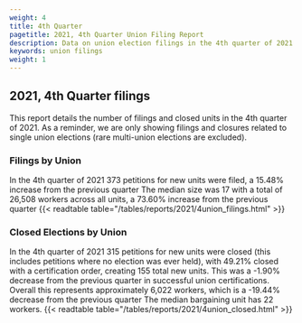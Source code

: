 ```yaml
---
weight: 4
title: 4th Quarter
pagetitle: 2021, 4th Quarter Union Filing Report
description: Data on union election filings in the 4th quarter of 2021
keywords: union filings
weight: 1
---
```


## 2021, 4th Quarter filings

This report details the number of filings and closed units in the 4th quarter of 2021. As a reminder, we are only showing filings and closures related to single union elections (rare multi-union elections are excluded).

### Filings by Union
In the 4th quarter of 2021 373 petitions for new units were filed, a 15.48% increase from the previous quarter The median size was 17 with a total of 26,508 workers across all units, a 73.60% increase from the previous quarter
{{< readtable table="/tables/reports/2021/4union_filings.html" >}}

### Closed Elections by Union
In the 4th quarter of 2021 315 petitions for new units were closed (this includes petitions where no election was ever held), with 49.21% closed with a certification order, creating 155 total new units. This was a -1.90% decrease from the previous quarter in successful union certifications. Overall this represents approximately 6,022 workers, which is a -19.44% decrease from the previous quarter The median bargaining unit has 22 workers.
{{< readtable table="/tables/reports/2021/4union_closed.html" >}}
